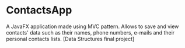 # ContactsApp
A JavaFX application made using MVC pattern. Allows to save and view contacts' data such as their names, phone numbers, e-mails and their personal contacts lists. [Data Structures final project]
